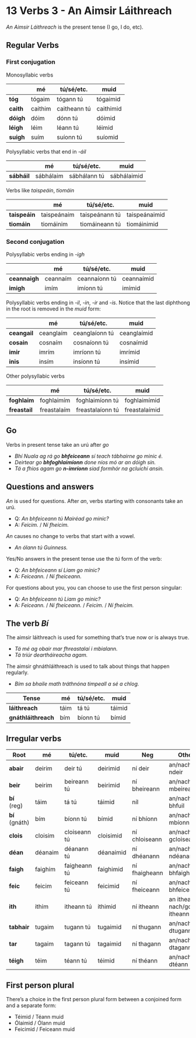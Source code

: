 # 13 Verbs 3 - An Aimsir Láithreach

_An Aimsir Láithreach_ is the present tense (I go, I do, etc).


## Regular Verbs

### First conjugation

Monosyllabic verbs

|           | mé      | tú/sé/etc.   | muid      |
| --------- | ------- | ------------ | --------- |
| **tóg**   | tógaim  | tógann tú    | tógaimid  |
| **caith** | caithim | caitheann tú | caithimid |
| **dóigh** | dóim    | dónn tú      | dóimid    |
| **léigh** | léim    | léann tú     | léimid    |
| **suigh** | suím    | suíonn tú    | suíomid   |

Polysyllabic verbs that end in _-áil_

|             | mé        | tú/sé/etc.   | muid        |
| ----------- | --------- | ------------ | ----------- |
| **sábháil** | sábhálaim | sábhálann tú | sábhálaimid |

Verbs like _taispeáin_, _tiomáin_

|               | mé          | tú/sé/etc.     | muid          |
| ------------- | ----------- | -------------- | ------------- |
| **taispeáin** | taispeánaim | taispeánann tú | taispeánaimid |
| **tiomáin**   | tiomáinim   | tiomáineann tú | tiomáinimid   |

### Second conjugation

Polysyllabic verbs ending in _-igh_

|               | mé       | tú/sé/etc.    | muid       |
| ------------- | -------- | ------------- | ---------- |
| **ceannaigh** | ceannaím | ceannaíonn tú | ceannaímid |
| **imigh**     | imím     | imíonn tú     | imímid     |


Polysyllabic verbs ending in _-il_, _-in_, _-ir_ and _-is_.
Notice that the last diphthong in the root is removed in the _muid_ form:

|              | mé        | tú/sé/etc.     | muid        |
| ------------ | --------- | -------------- | ----------- |
| **ceangail** | ceanglaím | ceanglaíonn tú | ceanglaímid |
| **cosain**   | cosnaím   | cosnaíonn tú   | cosnaímid   |
| **imir**     | imrím     | imríonn tú     | imrímid     |
| **inis**     | insím     | insíonn tú     | insímid     |

Other polysyllabic verbs

|               | mé          | tú/sé/etc.       | muid          |
| ------------- | ----------- | ---------------- | ------------- |
| **foghlaim**  | foghlaimím  | foghlaimíonn tú  | foghlaimímid  |
| **freastail** | freastalaím | freastalaíonn tú | freastalaímid |


## Go

Verbs in present tense take an urú after _go_

* _Bhí Nuala ag rá go **bhfeiceann** sí teach tábhairne go minic é._
* _Deirtear go **bhfoghlaimíonn** done níos mó ar an dóigh sin._
* _Tá a fhios agam go **n-imríonn** siad formhór na gcluichí ansin._

## Questions and answers

_An_ is used for questions. After _an_, verbs starting with consonants take an urú.

* Q: _An bhfeiceann tú Mairéad go minic?_
* A: _Feicim._ / _Ní fheicim._

_An_ causes no change to verbs that start with a vowel.

* _An ólann tú Guinness._

Yes/No answers in the present tense use the _tú_ form of the verb:

* Q: _An bhfeiceann sí Liam go minic?_
* A: _Feiceann._ / _Ní fheiceann._

For questions about you, you can choose to use the first person singular:

* Q: _An bhfeiceann tú Liam go minic?_
* A: _Feiceann._ / _Ní fheiceann._ / _Feicim._ / _Ní fheicim._

## The verb _Bí_

The aimsir láithreach is used for something that’s true now or is always true.

* _Tá mé ag obair mar fhreastalaí i mbialann._
* _Tá triúr deartháireacha agam._

The aimsir ghnáthláithreach is used to talk about things that happen regularly.

* _Bím sa bhaile math tráthnóna timpeall a sé a chlog._

| Tense               | mé   | tú/sé/etc. | muid   |
| ------------------- | ---- | ---------- | ------ |
| **láithreach**      | táim | tá tú      | táimid |
| **gnáthláithreach** | bím  | bíonn tú   | bímid  |


## Irregular verbs

| Root           | mé      | tú/etc.      | muid      | Neg           | Other                             |
| -------------- | ------- | ------------ | --------- | ------------- | --------------------------------- |
| **abair**      | deirim  | deir tú      | deirimid  | ní deir       | an/nach/go ndeir                  |
| **beir**       | beirim  | beireann tú  | beirimid  | ní bheireann  | an/nach/go mbeireann              |
| **bí** (reg)   | táim    | tá tú        | táimid    | níl           | an/nach/go bhfuil                 |
| **bí** (gnáth) | bím     | bíonn tú     | bímid     | ní bhíonn     | an/nach/go mbíonn                 |
| **clois**      | cloisim | cloiseann tú | cloisimid | ní chloiseann | an/nach/go gcloiseann             |
| **déan**       | déanaim | déanann tú   | déanaimid | ní dhéanann   | an/nach/go ndéanann               |
| **faigh**      | faighim | faigheann tú | faighimid | ní fhaigheann | an/nach/go bhfaigheann            |
| **feic**       | feicim  | feiceann tú  | feicimid  | ní fheiceann  | an/nach/go bhfeiceann             |
| **ith**        | ithim   | itheann tú   | ithimid   | ní itheann    | an itheann<br />nach/go n-itheann |
| **tabhair**    | tugaim  | tugann tú    | tugaimid  | ní thugann    | an/nach/go dtugann                |
| **tar**        | tagaim  | tagann tú    | tagaimid  | ní thagann    | an/nach/go dtagann                |
| **téigh**      | téim    | téann tú     | téimid    | ní théann     | an/nach/go dtéann                 |


## First person plural
There’s a choice in the first person plural form between a conjoined form and a separate form:
* Téimid   / Téann muid
* Ólaimid  / Ólann muid
* Feicimid / Feiceann muid